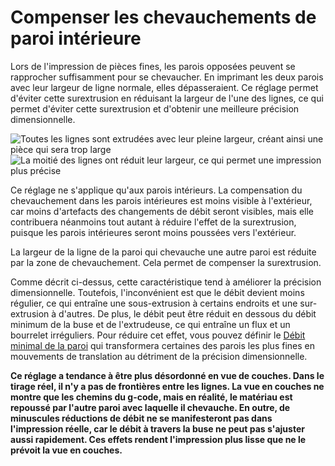Compenser les chevauchements de paroi intérieure
====
Lors de l'impression de pièces fines, les parois opposées peuvent se rapprocher suffisamment pour se chevaucher. En imprimant les deux parois avec leur largeur de ligne normale, elles dépasseraient. Ce réglage permet d'éviter cette surextrusion en réduisant la largeur de l'une des lignes, ce qui permet d'éviter cette surextrusion et d'obtenir une meilleure précision dimensionnelle.

![Toutes les lignes sont extrudées avec leur pleine largeur, créant ainsi une pièce qui sera trop large](../../../articles/images/travel_compensate_overlapping_walls_x_enabled_disabled.png)
![La moitié des lignes ont réduit leur largeur, ce qui permet une impression plus précise](../../../articles/images/travel_compensate_overlapping_walls_x_enabled_enabled.png)

Ce réglage ne s'applique qu'aux parois intérieurs. La compensation du chevauchement dans les parois intérieures est moins visible à l'extérieur, car moins d'artefacts des changements de débit seront visibles, mais elle contribuera néanmoins tout autant à réduire l'effet de la surextrusion, puisque les parois intérieures seront moins poussées vers l'extérieur.

La largeur de la ligne de la paroi qui chevauche une autre paroi est réduite par la zone de chevauchement. Cela permet de compenser la surextrusion.

Comme décrit ci-dessus, cette caractéristique tend à améliorer la précision dimensionnelle. Toutefois, l'inconvénient est que le débit devient moins régulier, ce qui entraîne une sous-extrusion à certains endroits et une sur-extrusion à d'autres. De plus, le débit peut être réduit en dessous du débit minimum de la buse et de l'extrudeuse, ce qui entraîne un flux et un bourrelet irréguliers. Pour réduire cet effet, vous pouvez définir le [Débit minimal de la paroi](wall_min_flow.md) qui transformera certaines des parois les plus fines en mouvements de translation au détriment de la précision dimensionnelle.

**Ce réglage a tendance à être plus désordonné en vue de couches. Dans le tirage réel, il n'y a pas de frontières entre les lignes. La vue en couches ne montre que les chemins du g-code, mais en réalité, le matériau est repoussé par l'autre paroi avec laquelle il chevauche. En outre, de minuscules réductions de débit ne se manifesteront pas dans l'impression réelle, car le débit à travers la buse ne peut pas s'ajuster aussi rapidement. Ces effets rendent l'impression plus lisse que ne le prévoit la vue en couches.**

